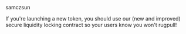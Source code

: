 samczsun

If you're launching a new token, you should use our (new and improved) secure liquidity locking contract so your users know you won't rugpull!
